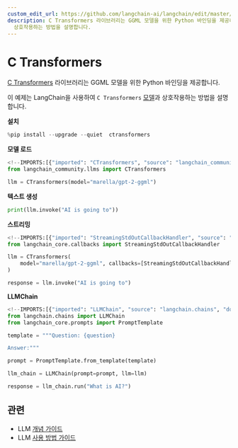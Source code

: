 ```yaml
---
custom_edit_url: https://github.com/langchain-ai/langchain/edit/master/docs/docs/integrations/llms/ctransformers.ipynb
description: C Transformers 라이브러리는 GGML 모델을 위한 Python 바인딩을 제공하며, LangChain을 사용하여 모델과
  상호작용하는 방법을 설명합니다.
---
```


# C Transformers

[C Transformers](https://github.com/marella/ctransformers) 라이브러리는 GGML 모델을 위한 Python 바인딩을 제공합니다.

이 예제는 LangChain을 사용하여 `C Transformers` [모델](https://github.com/marella/ctransformers#supported-models)과 상호작용하는 방법을 설명합니다.

**설치**

```python
%pip install --upgrade --quiet  ctransformers
```


**모델 로드**

```python
<!--IMPORTS:[{"imported": "CTransformers", "source": "langchain_community.llms", "docs": "https://api.python.langchain.com/en/latest/llms/langchain_community.llms.ctransformers.CTransformers.html", "title": "C Transformers"}]-->
from langchain_community.llms import CTransformers

llm = CTransformers(model="marella/gpt-2-ggml")
```


**텍스트 생성**

```python
print(llm.invoke("AI is going to"))
```


**스트리밍**

```python
<!--IMPORTS:[{"imported": "StreamingStdOutCallbackHandler", "source": "langchain_core.callbacks", "docs": "https://api.python.langchain.com/en/latest/callbacks/langchain_core.callbacks.streaming_stdout.StreamingStdOutCallbackHandler.html", "title": "C Transformers"}]-->
from langchain_core.callbacks import StreamingStdOutCallbackHandler

llm = CTransformers(
    model="marella/gpt-2-ggml", callbacks=[StreamingStdOutCallbackHandler()]
)

response = llm.invoke("AI is going to")
```


**LLMChain**

```python
<!--IMPORTS:[{"imported": "LLMChain", "source": "langchain.chains", "docs": "https://api.python.langchain.com/en/latest/chains/langchain.chains.llm.LLMChain.html", "title": "C Transformers"}, {"imported": "PromptTemplate", "source": "langchain_core.prompts", "docs": "https://api.python.langchain.com/en/latest/prompts/langchain_core.prompts.prompt.PromptTemplate.html", "title": "C Transformers"}]-->
from langchain.chains import LLMChain
from langchain_core.prompts import PromptTemplate

template = """Question: {question}

Answer:"""

prompt = PromptTemplate.from_template(template)

llm_chain = LLMChain(prompt=prompt, llm=llm)

response = llm_chain.run("What is AI?")
```


## 관련

- LLM [개념 가이드](/docs/concepts/#llms)
- LLM [사용 방법 가이드](/docs/how_to/#llms)